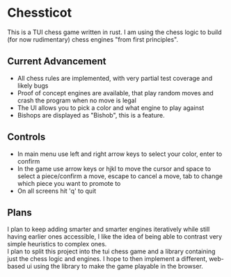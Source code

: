 # Chessticot
This is a TUI chess game written in rust.
I am using the chess logic to build (for now rudimentary) chess engines "from first principles".  

## Current Advancement
- All chess rules are implemented, with very partial test coverage and likely bugs  
- Proof of concept engines are available, that play random moves and crash the program when no move is legal  
- The UI allows you to pick a color and what engine to play against  
- Bishops are displayed as "Bishob", this is a feature.  

## Controls
- In main menu use left and right arrow keys to select your color, enter to confirm  
- In the game use arrow keys or hjkl to move the cursor and space to select a piece/confirm a move, escape to cancel a move, tab to change which piece you want to promote to  
- On all screens hit 'q' to quit  


## Plans 
I plan to keep adding smarter and smarter engines iteratively while still having earlier ones accessible, I like the idea of being able to contrast very simple heuristics to complex ones.  
I plan to split this project into the tui chess game and a library containing just the chess logic and engines. I hope to then implement a different, web-based ui using the library to make the game playable in the browser.  

